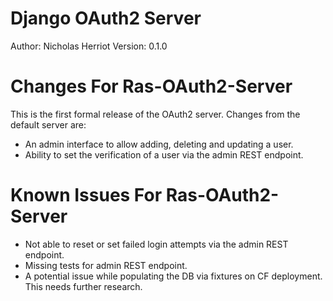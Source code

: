 Django OAuth2 Server
====================

Author: Nicholas Herriot
Version: 0.1.0

Changes For Ras-OAuth2-Server
=============================

This is the first formal release of the OAuth2 server. Changes from the default server are:

* An admin interface to allow adding, deleting and updating a user.
* Ability to set the verification of a user via the admin REST endpoint.

 
Known Issues For Ras-OAuth2-Server
==================================

* Not able to reset or set failed login attempts via the admin REST endpoint.
* Missing tests for admin REST endpoint.
* A potential issue while populating the DB via fixtures on CF deployment. This needs further research. 

